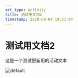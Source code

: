```yaml
---
art_type: activity
title: 测试用文档2
timestamp: 2020-08-04 19:53:04
---
```

# 测试用文档2

这是一个测试更新用的活动文本

![default](http://81.70.11.36/api/v1/gets/getImgs/default.jpg)





